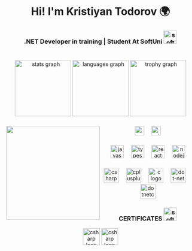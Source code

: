 <h1 align="center">Hi! I'm Kristiyan Todorov 🌍</h1>

###

<h3 align="center">.NET Developer in training | Student At SoftUni <img src="https://upload.wikimedia.org/wikipedia/commons/7/76/Logo_Software_University_%28SoftUni%29_-_blue.png" height="35" alt="softuni logo"  /></h3> 

###

<br clear="both">

<div align="center">
  <img src="https://github-readme-stats.vercel.app/api?username=ktodorow&hide_title=false&hide_rank=false&show_icons=true&include_all_commits=true&count_private=true&disable_animations=false&theme=github_dark&locale=en&hide_border=false&order=1" height="150" alt="stats graph"  />
  <img src="https://github-readme-stats.vercel.app/api/top-langs?username=ktodorow&locale=en&hide_title=false&layout=compact&card_width=320&langs_count=5&theme=github_dark&hide_border=false&order=2" height="150" alt="languages graph"  />
  <img src="https://github-profile-trophy.vercel.app?username=ktodorow&theme=tokyonight&column=2&row=1&margin-w=8&margin-h=8&no-bg=false&no-frame=false&order=4" height="150" alt="trophy graph"  />
</div>

###

<img align="left" height="250" src="https://upload.wikimedia.org/wikipedia/commons/thumb/2/2c/Rotating_earth_%28large%29.gif/200px-Rotating_earth_%28large%29.gif"  />

###

<div align="center">
  <img src="https://cdn.jsdelivr.net/gh/devicons/devicon/icons/mysql/mysql-original.svg" height="25" alt="mysql logo"  />
  <img width="12" />
  <img src="https://cdn.jsdelivr.net/gh/devicons/devicon/icons/microsoftsqlserver/microsoftsqlserver-plain.svg" height="25" alt="microsoftsqlserver logo"  />
</div>

###

<div align="center">
  <img src="https://cdn.jsdelivr.net/gh/devicons/devicon/icons/javascript/javascript-original.svg" height="35" alt="javascript logo"  />
  <img width="12" />
  <img src="https://cdn.jsdelivr.net/gh/devicons/devicon/icons/typescript/typescript-original.svg" height="35" alt="typescript logo"  />
  <img width="12" />
  <img src="https://cdn.jsdelivr.net/gh/devicons/devicon/icons/react/react-original.svg" height="35" alt="react logo"  />
  <img width="12" />
  <img src="https://cdn.jsdelivr.net/gh/devicons/devicon/icons/nodejs/nodejs-original.svg" height="35" alt="nodejs logo"  />
</div>

###

<div align="center">
  <img src="https://cdn.jsdelivr.net/gh/devicons/devicon/icons/csharp/csharp-original.svg" height="40" alt="csharp logo"  />
  <img width="12" />
  <img src="https://cdn.jsdelivr.net/gh/devicons/devicon/icons/cplusplus/cplusplus-original.svg" height="40" alt="cplusplus logo"  />
  <img width="12" />
  <img src="https://cdn.jsdelivr.net/gh/devicons/devicon/icons/c/c-original.svg" height="40" alt="c logo"  />
  <img width="12" />
  <img src="https://cdn.jsdelivr.net/gh/devicons/devicon/icons/dot-net/dot-net-original.svg" height="40" alt="dot-net logo"  />
  <img width="12" />
  <img src="https://cdn.jsdelivr.net/gh/devicons/devicon/icons/dotnetcore/dotnetcore-original.svg" height="40" alt="dotnetcore logo"  />
</div>

###
<h3 align="center">CERTIFICATES <img src="https://upload.wikimedia.org/wikipedia/commons/7/76/Logo_Software_University_%28SoftUni%29_-_blue.png" height="35" alt="softuni logo"  /></h3> 
<div align="center">
  <a href="https://softuni.bg/certificates/details/158336/ebc8016d"><img src="https://i.imgur.com/99gZvgC.png" height="45" alt="csharp logo"  /></a>
  <a href="https://i.imgur.com/tqIxUbY.png"><img src="https://i.imgur.com/tqIxUbY.png" height="45" alt="csharp logo"  /></a>
</div>

